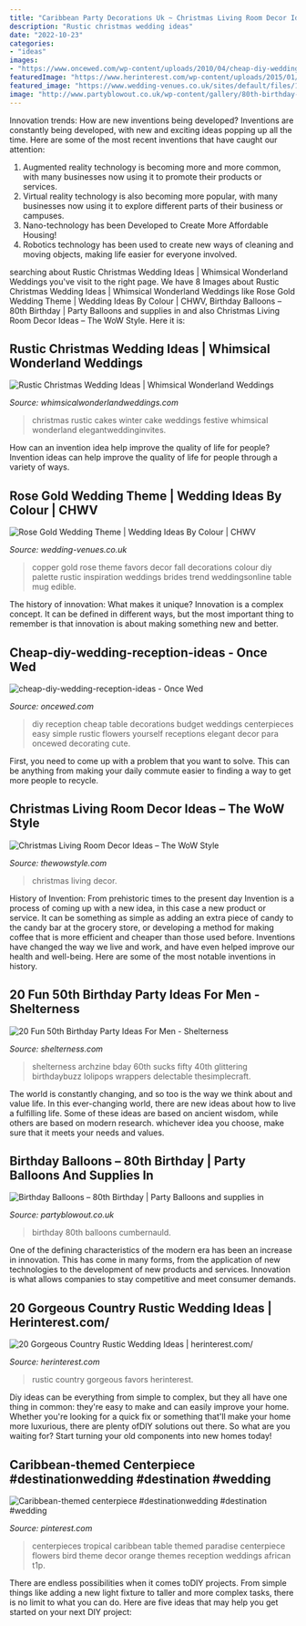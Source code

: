 ```yaml
---
title: "Caribbean Party Decorations Uk ~ Christmas Living Room Decor Ideas – The Wow Style"
description: "Rustic christmas wedding ideas"
date: "2022-10-23"
categories:
- "ideas"
images:
- "https://www.oncewed.com/wp-content/uploads/2010/04/cheap-diy-wedding-reception-ideas.jpg"
featuredImage: "https://www.herinterest.com/wp-content/uploads/2015/01/7e25a67226d02a42fa272ee1d9017031.jpg"
featured_image: "https://www.wedding-venues.co.uk/sites/default/files/17.wedding-ideas-colour-rose-gold-wedding-theme.jpg"
image: "http://www.partyblowout.co.uk/wp-content/gallery/80th-birthday-1/2016-06-11-17.52.57-1.jpg"
---
```



Innovation trends: How are new inventions being developed?
Inventions are constantly being developed, with new and exciting ideas popping up all the time. Here are some of the most recent inventions that have caught our attention:
1. Augmented reality technology is becoming more and more common, with many businesses now using it to promote their products or services.
2. Virtual reality technology is also becoming more popular, with many businesses now using it to explore different parts of their business or campuses.
3. Nano-technology has been Developed to Create More Affordable Housing!
4. Robotics technology has been used to create new ways of cleaning and moving objects, making life easier for everyone involved.

	

		
searching about Rustic Christmas Wedding Ideas | Whimsical Wonderland Weddings you've visit to the right page. We have 8 Images about Rustic Christmas Wedding Ideas | Whimsical Wonderland Weddings like Rose Gold Wedding Theme | Wedding Ideas By Colour | CHWV, Birthday Balloons – 80th Birthday | Party Balloons and supplies in and also Christmas Living Room Decor Ideas – The WoW Style. Here it is:
		
    
## Rustic Christmas Wedding Ideas | Whimsical Wonderland Weddings

<img loading=lazy src="http://whimsicalwonderlandweddings.com/wp-content/uploads/2013/12/WinterRusticShoot_131125_COLOUR_29.jpg" onerror="this.onerror=null;this.src='https://tse1.mm.bing.net/th?id=OIP.zZZBi7P9kecTmnI6_krsugHaKD&amp;pid=15.1';" alt="Rustic Christmas Wedding Ideas | Whimsical Wonderland Weddings">

_Source: whimsicalwonderlandweddings.com_

>christmas rustic cakes winter cake weddings festive whimsical wonderland elegantweddinginvites. 

	

How can an invention idea help improve the quality of life for people?
Invention ideas can help improve the quality of life for people through a variety of ways.

    
## Rose Gold Wedding Theme | Wedding Ideas By Colour | CHWV

<img loading=lazy src="https://www.wedding-venues.co.uk/sites/default/files/17.wedding-ideas-colour-rose-gold-wedding-theme.jpg" onerror="this.onerror=null;this.src='https://tse2.mm.bing.net/th?id=OIP.8B5LIfmLGYWlo-YoTDRPOAHaLH&amp;pid=15.1';" alt="Rose Gold Wedding Theme | Wedding Ideas By Colour | CHWV">

_Source: wedding-venues.co.uk_

>copper gold rose theme favors decor fall decorations colour diy palette rustic inspiration weddings brides trend weddingsonline table mug edible. 

	

The history of innovation: What makes it unique?
Innovation is a complex concept. It can be defined in different ways, but the most important thing to remember is that innovation is about making something new and better.

    
## Cheap-diy-wedding-reception-ideas - Once Wed

<img loading=lazy src="https://www.oncewed.com/wp-content/uploads/2010/04/cheap-diy-wedding-reception-ideas.jpg" onerror="this.onerror=null;this.src='https://tse1.mm.bing.net/th?id=OIP.0YqCTCxwGm3AMKDwx-yAtwHaE7&amp;pid=15.1';" alt="cheap-diy-wedding-reception-ideas - Once Wed">

_Source: oncewed.com_

>diy reception cheap table decorations budget weddings centerpieces easy simple rustic flowers yourself receptions elegant decor para oncewed decorating cute. 

	

First, you need to come up with a problem that you want to solve. This can be anything from making your daily commute easier to finding a way to get more people to recycle.

    
## Christmas Living Room Decor Ideas – The WoW Style

<img loading=lazy src="http://thewowstyle.com/wp-content/uploads/2014/12/229.jpg" onerror="this.onerror=null;this.src='https://tse4.mm.bing.net/th?id=OIP.gRPsAXFuQAbiE8pGWdLEVgHaLH&amp;pid=15.1';" alt="Christmas Living Room Decor Ideas – The WoW Style">

_Source: thewowstyle.com_

>christmas living decor. 

	

History of Invention: From prehistoric times to the present day
Invention is a process of coming up with a new idea, in this case a new product or service. It can be something as simple as adding an extra piece of candy to the candy bar at the grocery store, or developing a method for making coffee that is more efficient and cheaper than those used before. Inventions have changed the way we live and work, and have even helped improve our health and well-being. Here are some of the most notable inventions in history.

    
## 20 Fun 50th Birthday Party Ideas For Men - Shelterness

<img loading=lazy src="https://i.shelterness.com/2017/02/08-bold-and-fun-candy-centerpiece.jpg" onerror="this.onerror=null;this.src='https://tse3.mm.bing.net/th?id=OIP.xP4HLNOUXOoKgiBhvsT-1AHaJy&amp;pid=15.1';" alt="20 Fun 50th Birthday Party Ideas For Men - Shelterness">

_Source: shelterness.com_

>shelterness archzine bday 60th sucks fifty 40th glittering birthdaybuzz lolipops wrappers delectable thesimplecraft. 

	

The world is constantly changing, and so too is the way we think about and value life. In this ever-changing world, there are new ideas about how to live a fulfilling life. Some of these ideas are based on ancient wisdom, while others are based on modern research. whichever idea you choose, make sure that it meets your needs and values.

    
## Birthday Balloons – 80th Birthday | Party Balloons And Supplies In

<img loading=lazy src="http://www.partyblowout.co.uk/wp-content/gallery/80th-birthday-1/2016-06-11-17.52.57-1.jpg" onerror="this.onerror=null;this.src='https://tse3.mm.bing.net/th?id=OIP.2XH-E9yEJnJ4DpYh7koEaAAAAA&amp;pid=15.1';" alt="Birthday Balloons – 80th Birthday | Party Balloons and supplies in">

_Source: partyblowout.co.uk_

>birthday 80th balloons cumbernauld. 

	

One of the defining characteristics of the modern era has been an increase in innovation. This has come in many forms, from the application of new technologies to the development of new products and services. Innovation is what allows companies to stay competitive and meet consumer demands.

    
## 20 Gorgeous Country Rustic Wedding Ideas | Herinterest.com/

<img loading=lazy src="https://www.herinterest.com/wp-content/uploads/2015/01/7e25a67226d02a42fa272ee1d9017031.jpg" onerror="this.onerror=null;this.src='https://tse4.mm.bing.net/th?id=OIP.nzwyiEb7pvMw6h4nu8IfqgHaLH&amp;pid=15.1';" alt="20 Gorgeous Country Rustic Wedding Ideas | herinterest.com/">

_Source: herinterest.com_

>rustic country gorgeous favors herinterest. 

	

Diy ideas can be everything from simple to complex, but they all have one thing in common: they're easy to make and can easily improve your home. Whether you're looking for a quick fix or something that'll make your home more luxurious, there are plenty ofDIY solutions out there. So what are you waiting for? Start turning your old components into new homes today!

    
## Caribbean-themed Centerpiece #destinationwedding #destination #wedding

<img loading=lazy src="https://i.pinimg.com/736x/92/8b/fc/928bfc5f398f983b9cbe19937766ab63.jpg" onerror="this.onerror=null;this.src='https://tse4.mm.bing.net/th?id=OIP.wCmSPrR5LVQYBagwcCSL0gHaLH&amp;pid=15.1';" alt="Caribbean-themed centerpiece #destinationwedding #destination #wedding">

_Source: pinterest.com_

>centerpieces tropical caribbean table themed paradise centerpiece flowers bird theme decor orange themes reception weddings african t1p. 

	

There are endless possibilities when it comes toDIY projects. From simple things like adding a new light fixture to taller and more complex tasks, there is no limit to what you can do. Here are five ideas that may help you get started on your next DIY project: 

